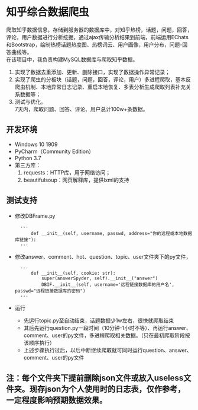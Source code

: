# 知乎综合数据爬虫  
爬取知乎数据信息，存储到服务器的数据库中，对知乎热榜，话题，问题，回答，评论，用户数据进行分析挖掘，通过ajax传输分析结果到前端，前端运用EChats和Bootstrap，绘制热榜话题热度图、热榜词云、用户画像，用户分布，问题-回答曲线等。  
在该项目中，我负责构建MySQL数据库与爬取知乎数据。  
1. 实现了数据去重添加、更新、删除接口，实现了数据操作异常记录；  
2. 实现了爬虫的分板块（话题，问题，回答，评论，用户）多进程爬取，基本反爬虫机制、本地异常日志记录、重启本地恢复、多表分析生成爬取列表补充关系数据等；  
3. 测试与优化。  
7天内，爬取问题、回答、评论、用户总计100w+条数据。

## 开发环境
- Windows 10 1909
- PyCharm（Community Edition）
- Python 3.7
- 第三方库：
    1. requests：HTTP库，用于网络访问；
    2. beautifulsoup：网页解释库，提供lxml的支持

## 测试支持
- 修改DBFrame.py

        ···
            def __init__(self, username, passwd, address="你的远程或本地数据库链接"):
        ···
- 修改answer、comment、hot、question、topic、user文件夹下的py文件，

        ···
            def __init__(self, cookie: str):  
                super(answerSpyder, self).__init__("answer")  
                DBIF.__init__(self, username='远程链接数据库的用户名', passwd="远程链接数据库的密码")  
        ···
- 运行
    - 先运行topic.py至自动结束，话题数据少1w左右，很快就爬取结束
    - 其后先运行question.py一段时间（10分钟-1小时不等）、再运行answer、comment、user的py文件，多进程爬取相关数据。（只在最初爬取阶段按该顺序执行）
    - 上述步骤执行过后，以后中断继续爬取就可同时运行question、answer、comment、user的py文件

## 注：每个文件夹下提前删除json文件或放入useless文件夹。现存json为个人使用时的日志表，仅作参考，一定程度影响预期数据效果。
